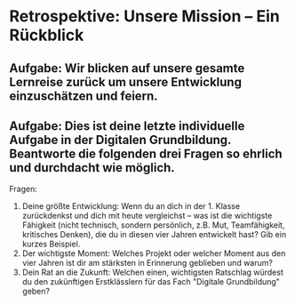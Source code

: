 # Retrospektive: Unsere Mission – Ein Rückblick

## Aufgabe: Wir blicken auf unsere gesamte Lernreise zurück um unsere Entwicklung einzuschätzen und feiern.

## Aufgabe: Dies ist deine letzte individuelle Aufgabe in der Digitalen Grundbildung. Beantworte die folgenden drei Fragen so ehrlich und durchdacht wie möglich.

Fragen:
1. Deine größte Entwicklung: Wenn du an dich in der 1. Klasse zurückdenkst und dich mit heute vergleichst – was ist die wichtigste Fähigkeit (nicht technisch, sondern persönlich, z.B. Mut, Teamfähigkeit, kritisches Denken), die du in diesen vier Jahren entwickelt hast? Gib ein kurzes Beispiel.
2. Der wichtigste Moment: Welches Projekt oder welcher Moment aus den vier Jahren ist dir am stärksten in Erinnerung geblieben und warum?
3. Dein Rat an die Zukunft: Welchen einen, wichtigsten Ratschlag würdest du den zukünftigen Erstklässlern für das Fach "Digitale Grundbildung" geben?

